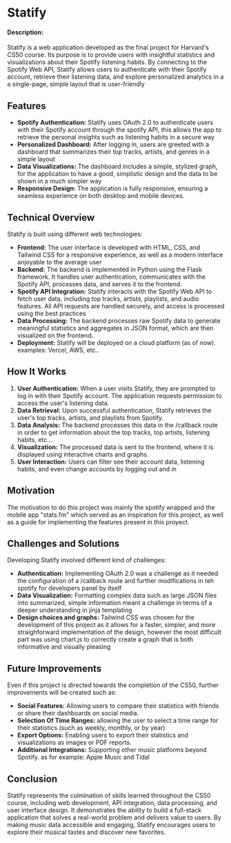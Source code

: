 # Statify

#### Description:
Statify is a web application developed as the final project for Harvard's CS50 course. Its purpose is to provide users with insightful statistics and visualizations about their Spotify listening habits. By connecting to the Spotify Web API, Statify allows users to authenticate with their Spotify account, retrieve their listening data, and explore personalized analytics in a a single-page, simple layout that is user-friendly

## Features

- **Spotify Authentication:** Statify uses OAuth 2.0 to authenticate users with their Spotify account through the spotify API, this allows the app to retrieve the personal insights such as listening habits in a secure way
- **Personalized Dashboard:** After logging in, users are greeted with a dashboard that summarizes their top tracks, artists, and genres in a simple layout
- **Data Visualizations:** The dashboard includes a simple, stylized graph, for the application to have a good, simplistic design and the data to be shown in a much simpler way
- **Responsive Design:** The application is fully responsive, ensuring a seamless experience on both desktop and mobile devices.

## Technical Overview

Statify is built using different web technologies:

- **Frontend:** The user interface is developed with HTML, CSS, and Tailwind CSS for a responsive experience, as well as a modern interface anjoyable to the average user
- **Backend:** The backend is implemented in Python using the Flask framework. It handles user authentication, communicates with the Spotify API, processes data, and serves it to the frontend.
- **Spotify API Integration:** Statify interacts with the Spotify Web API to fetch user data, including top tracks, artists, playlists, and audio features. All API requests are handled securely, and access is processed using the best practices
- **Data Processing:** The backend processes raw Spotify data to generate meaningful statistics and aggregates in JSON format, which are then visualized on the frontend.
- **Deployment:** Statify will be deployed on a cloud platform (as of now). examples: Vercel, AWS, etc..

## How It Works

1. **User Authentication:** When a user visits Statify, they are prompted to log in with their Spotify account. The application requests permission to access the user's listening data.
2. **Data Retrieval:** Upon successful authentication, Statify retrieves the user's top tracks, artists, and playlists from Spotify.
3. **Data Analysis:** The backend processes this data in the /callback route in order to get information about the top tracks, top artists, listening habits, etc...
4. **Visualization:** The processed data is sent to the frontend, where it is displayed using interactive charts and graphs.
5. **User Interaction:** Users can filter see their account data, listening habits, and even change accounts by logging out and in

## Motivation

The motivation to do this project was mainly the spotify wrapped and the mobile app "stats.fm" which served as an inspiration for this project, as well as a guide for implementing the features present in this proyect.

## Challenges and Solutions

Developing Statify involved different kind of challenges:

- **Authentication:** Implementing OAuth 2.0 was a challenge as it needed the configuration of a /callback route and further modifications in teh spotify for developers panel by itself
- **Data Visualization:** Formatting complex data such as large JSON files into summarized, simple information meant a challenge in terms of a deeper understanding in jinja templating
- **Design choices and graphs:** Tailwind CSS was chosen for the development of this project as it allows for a faster, simpler, and more straighforward implementation of the design, however the most difficult part was using chart.js to correctly create a graph that is both informative and visually pleasing

## Future Improvements

Even if this project is directed towards the completion of the CS50, further improvements will be created such as:

- **Social Features:** Allowing users to compare their statistics with friends or share their dashboards on social media.
- **Selection Of Time Ranges:** allowing the user to select a time range for their statistics (such as weekly, monthly, or by year)
- **Export Options:** Enabling users to export their statistics and visualizations as images or PDF reports.
- **Additional Integrations:** Supporting other music platforms beyond Spotify. as for example: Apple Music and Tidal

## Conclusion

Statify represents the culmination of skills learned throughout the CS50 course, including web development, API integration, data processing, and user interface design. It demonstrates the ability to build a full-stack application that solves a real-world problem and delivers value to users. By making music data accessible and engaging, Statify encourages users to explore their musical tastes and discover new favorites.
